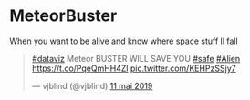 # MeteorBuster
When you want to be alive and know where space stuff ll fall
<blockquote class="twitter-tweet" data-lang="fr"><p lang="en" dir="ltr"><a href="https://twitter.com/hashtag/dataviz?src=hash&amp;ref_src=twsrc%5Etfw">#dataviz</a> Meteor BUSTER WILL SAVE YOU <a href="https://twitter.com/hashtag/safe?src=hash&amp;ref_src=twsrc%5Etfw">#safe</a> <a href="https://twitter.com/hashtag/Alien?src=hash&amp;ref_src=twsrc%5Etfw">#Alien</a> <a href="https://t.co/PqeQmHH4Zl">https://t.co/PqeQmHH4Zl</a> <a href="https://t.co/KEHPzSSjy7">pic.twitter.com/KEHPzSSjy7</a></p>&mdash; vjblind (@vjblind) <a href="https://twitter.com/vjblind/status/1127029462116315136?ref_src=twsrc%5Etfw">11 mai 2019</a></blockquote>
 
